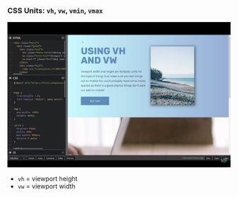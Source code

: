 ### CSS Units: `vh`, `vw`, `vmin`, `vmax`

![Image 1.0](../images/day4_1.png)

- `vh` = viewport height
- `vw` = viewport width
